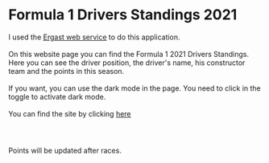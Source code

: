 # Formula 1 Drivers Standings 2021

I used the [Ergast web service](http://ergast.com/mrd/) to do this application.
<br>
<br>
On this website page you can find the Formula 1 2021 Drivers Standings. Here you can see the driver position, the driver's name, his constructor team and the points in this season.
<br>
<br>
If you want, you can use the dark mode in the page. You need to click in the toggle to activate dark mode.
<br>
<br>
You can find the site by clicking <a href="#">here</a>
#
<br>
Points will be updated after races.
